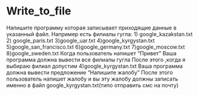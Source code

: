 # Write_to_file
 Напишите программу которая записывает приходящие данные в указанный файл.  Например есть филиалы гугла:       1) google_kazakstan.txt        2) google_paris.txt                 3)google_uar.txt                4)google_kyrgystan.txt                      5)google_san_francisco.txt          6)google_germany.txt         7)google_moscow.txt           8)google_sweden.txt         Когда пользователь напишет “Привет”      Ваша программа должна вывести все филиалы гугла       После этого ,когда я выбираю филиал допустим 4)google_kyrgystan.txt      Ваша программа должна вывести предложение “Напишите жалобу”      После этого пользователь напишет жалобу и вы эту жалобу должны записать именно в       файл google_kyrgystan.txt(типо отправить смс на почту)        

